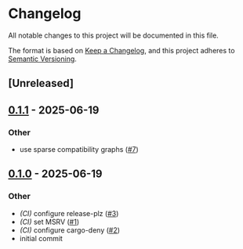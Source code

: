 # Changelog

All notable changes to this project will be documented in this file.

The format is based on [Keep a Changelog](https://keepachangelog.com/en/1.0.0/),
and this project adheres to [Semantic Versioning](https://semver.org/spec/v2.0.0.html).

## [Unreleased]

## [0.1.1](https://github.com/danieleades/clique-fusion/compare/v0.1.0...v0.1.1) - 2025-06-19

### Other

- use sparse compatibility graphs ([#7](https://github.com/danieleades/clique-fusion/pull/7))

## [0.1.0](https://github.com/danieleades/clique-fusion/releases/tag/v0.1.0) - 2025-06-19

### Other

- *(CI)* configure release-plz ([#3](https://github.com/danieleades/clique-fusion/pull/3))
- *(CI)* set MSRV ([#1](https://github.com/danieleades/clique-fusion/pull/1))
- *(CI)* configure cargo-deny ([#2](https://github.com/danieleades/clique-fusion/pull/2))
- initial commit
